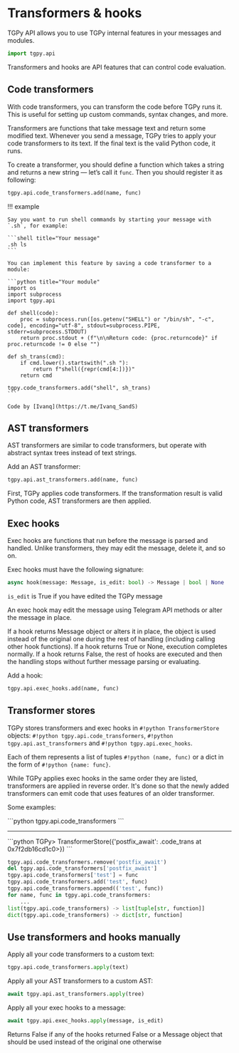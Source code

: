 # Transformers & hooks

TGPy API allows you to use TGPy internal features in your messages and modules.

```python
import tgpy.api
```

Transformers and hooks are API features that can control code evaluation.


## Code transformers

With code transformers, you can transform the code before TGPy runs it. This is useful for setting up custom commands, syntax changes, and more.

Transformers are functions that take message text and return some modified text. Whenever you send a message, TGPy tries to apply your code transformers to its text. If the final text is the valid Python code, it runs.

To create a transformer, you should define a function which takes a string and returns a new string — let’s call it `func`. Then you should register it as following:

```python
tgpy.api.code_transformers.add(name, func)
```

!!! example

    Say you want to run shell commands by starting your message with `.sh`, for example:

    ```shell title="Your message"
    .sh ls
    ```

    You can implement this feature by saving a code transformer to a module:

    ```python title="Your module"
    import os
    import subprocess
    import tgpy.api
    
    def shell(code):
        proc = subprocess.run([os.getenv("SHELL") or "/bin/sh", "-c", code], encoding="utf-8", stdout=subprocess.PIPE, stderr=subprocess.STDOUT)
        return proc.stdout + (f"\n\nReturn code: {proc.returncode}" if proc.returncode != 0 else "")
    
    def sh_trans(cmd):
        if cmd.lower().startswith(".sh "):
            return f"shell({repr(cmd[4:])})"
        return cmd
    
    tgpy.code_transformers.add("shell", sh_trans)
    ```

    Code by [Ivanq](https://t.me/Ivanq_SandS)

## AST transformers

AST transformers are similar to code transformers, but operate with abstract syntax trees instead of text strings.

Add an AST transformer:

```python
tgpy.api.ast_transformers.add(name, func)
```

First, TGPy applies code transformers. If the transformation result is valid Python code, AST transformers are then applied.


## Exec hooks

Exec hooks are functions that run before the message is parsed and handled. Unlike transformers, they may edit
the message, delete it, and so on.

Exec hooks must have the following signature:

```python
async hook(message: Message, is_edit: bool) -> Message | bool | None
``` 

<p class="code-label"><code>is_edit</code> is True if you have edited the TGPy message</p>

An exec hook may edit the message using Telegram API methods or alter the message in place.

If a hook returns Message object or alters it in place, the object is used instead of the original one during the rest
of handling (including calling other hook functions). If a hook returns True or None, execution completes normally.
If a hook returns False, the rest of hooks are executed and then the handling stops without further message
parsing or evaluating.

Add a hook:

```python
tgpy.api.exec_hooks.add(name, func)
```


## Transformer stores

TGPy stores transformers and exec hooks in `#!python TransformerStore` objects: `#!python tgpy.api.code_transformers`, 
`#!python tgpy.api.ast_transformers` and `#!python tgpy.api.exec_hooks`.

Each of them represents a list of tuples `#!python (name, func)` or a dict in the form of `#!python {name: func}`.

While TGPy applies exec hooks in the same order they are listed, transformers are applied in reverse order.
It's done so that the newly added transformers can emit code that uses features of an older transformer.

Some examples:

<div class="tgpy-code-block">
```python
tgpy.api.code_transformers
```
<hr>
```python
TGPy> TransformerStore({'postfix_await': <function tmp.<locals>.code_trans at 0x7f2db16cd1c0>})
```
</div>

```python
tgpy.api.code_transformers.remove('postfix_await')
del tgpy.api.code_transformers['postfix_await']
tgpy.api.code_transformers['test'] = func
tgpy.api.code_transformers.add('test', func)
tgpy.api.code_transformers.append(('test', func))
for name, func in tgpy.api.code_transformers:
    ...
list(tgpy.api.code_transformers) -> list[tuple[str, function]]
dict(tgpy.api.code_transformers) -> dict[str, function]
```



## Use transformers and hooks manually

Apply all your code transformers to a custom text:

```python
tgpy.api.code_transformers.apply(text)
```

Apply all your AST transformers to a custom AST:

```python
await tgpy.api.ast_transformers.apply(tree)
```

Apply all your exec hooks to a message:

```python
await tgpy.api.exec_hooks.apply(message, is_edit)
```

<p class="code-label">Returns False if any of the hooks returned False or a Message object that should be used instead
of the original one otherwise</p>

